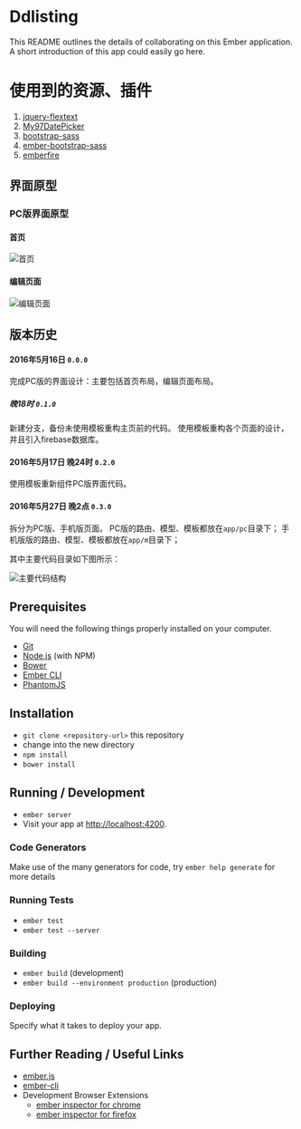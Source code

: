 # Ddlisting

This README outlines the details of collaborating on this Ember application.
A short introduction of this app could easily go here.

# 使用到的资源、插件

1. [jquery-flextext](https://github.com/alexdunphy/flexText)
2. [My97DatePicker](http://www.my97.net/)
3. [bootstrap-sass](https://github.com/twbs/bootstrap-sass)
4. [ember-bootstrap-sass](https://github.com/MiracleBlue/ember-bootstrap-sass)
5. [emberfire](https://www.firebase.com/docs/web/libraries/ember/guide.html)


## 界面原型

### PC版界面原型

#### 首页

![首页](http://blog.ddlisting.com/content/images/2016/05/index.png)

#### 编辑页面

![编辑页面](http://blog.ddlisting.com/content/images/2016/05/index-edit.png)

## 版本历史

#### 2016年5月16日  `0.0.0`

完成PC版的界面设计：主要包括首页布局，编辑页面布局。

##### 晚18时  `0.1.0`

新建分支，备份未使用模板重构主页前的代码。
使用模板重构各个页面的设计，并且引入firebase数据库。

#### 2016年5月17日 晚24时  `0.2.0`

使用模板重新组件PC版界面代码。

#### 2016年5月27日 晚2点  `0.3.0`

拆分为PC版、手机版页面。
PC版的路由、模型、模板都放在`app/pc`目录下；
手机版版的路由、模型、模板都放在`app/m`目录下；

其中主要代码目录如下图所示：

![主要代码结构]()


## Prerequisites

You will need the following things properly installed on your computer.

* [Git](http://git-scm.com/)
* [Node.js](http://nodejs.org/) (with NPM)
* [Bower](http://bower.io/)
* [Ember CLI](http://ember-cli.com/)
* [PhantomJS](http://phantomjs.org/)

## Installation

* `git clone <repository-url>` this repository
* change into the new directory
* `npm install`
* `bower install`

## Running / Development

* `ember server`
* Visit your app at [http://localhost:4200](http://localhost:4200).

### Code Generators

Make use of the many generators for code, try `ember help generate` for more details

### Running Tests

* `ember test`
* `ember test --server`

### Building

* `ember build` (development)
* `ember build --environment production` (production)

### Deploying

Specify what it takes to deploy your app.

## Further Reading / Useful Links

* [ember.js](http://emberjs.com/)
* [ember-cli](http://ember-cli.com/)
* Development Browser Extensions
  * [ember inspector for chrome](https://chrome.google.com/webstore/detail/ember-inspector/bmdblncegkenkacieihfhpjfppoconhi)
  * [ember inspector for firefox](https://addons.mozilla.org/en-US/firefox/addon/ember-inspector/)
